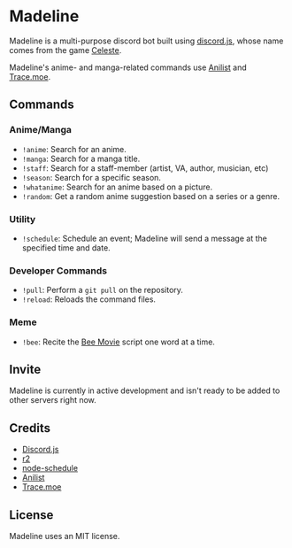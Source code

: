 # Madeline
Madeline is a multi-purpose discord bot built using [discord.js](https://discord.js.org/#/), whose name comes from the game [Celeste](http://www.celestegame.com/). 

Madeline's anime- and manga-related commands use [Anilist](https://anilist.co/) and [Trace.moe](https://trace.moe/).

## Commands
### Anime/Manga
- `!anime`: Search for an anime.
- `!manga`: Search for a manga title.
- `!staff`: Search for a staff-member (artist, VA, author, musician, etc)
- `!season`: Search for a specific season.
- `!whatanime`: Search for an anime based on a picture.
- `!random`: Get a random anime suggestion based on a series or a genre.

### Utility
- `!schedule`: Schedule an event; Madeline will send a message at the specified time and date.

### Developer Commands
- `!pull`: Perform a `git pull` on the repository.
- `!reload`: Reloads the command files.

### Meme
- `!bee`: Recite the [Bee Movie](https://trakt.tv/movies/bee-movie-2007) script one word at a time.

## Invite 
Madeline is currently in active development and isn't ready to be added to other servers right now.

## Credits
- [Discord.js](https://discord.js.org/#/)
- [r2](https://github.com/mikeal/r2)
- [node-schedule](https://github.com/node-schedule/node-schedule)
- [Anilist](https://anilist.co/)
- [Trace.moe](https://trace.moe/)

## License
Madeline uses an MIT license.
